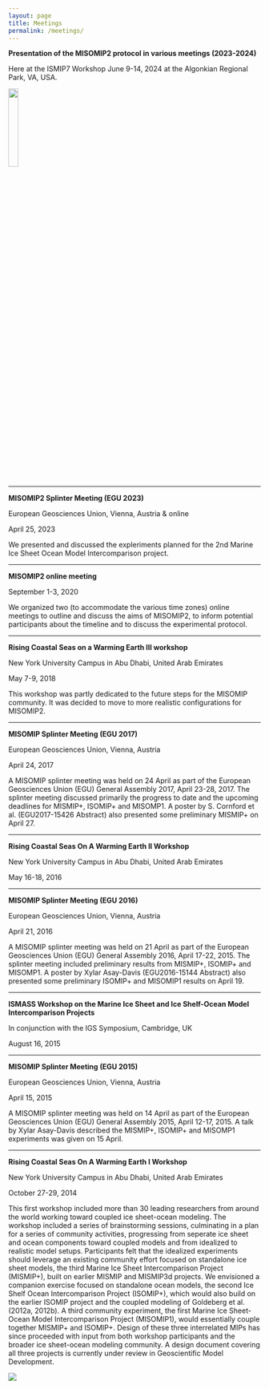 ```yaml
---
layout: page
title: Meetings
permalink: /meetings/
---
```


**Presentation of the MISOMIP2 protocol in various meetings (2023-2024)**

Here at the ISMIP7 Workshop June 9-14, 2024 at the Algonkian Regional Park, VA, USA. 

<div>
<img src="{{site.url}}img/ISMIP7_workshop.jpg" width="20%" height="20%"/>
<br>
</div>
 

----------

**MISOMIP2 Splinter Meeting (EGU 2023)**

European Geosciences Union, Vienna, Austria & online

April 25, 2023

We presented and discussed the expleriments planned for the 2nd Marine Ice Sheet Ocean Model Intercomparison project.

----------

**MISOMIP2 online meeting**

September 1-3, 2020

We organized two (to accommodate the various time zones) online meetings to outline and discuss the aims of MISOMIP2, to inform potential participants about the timeline and to discuss the experimental protocol.

----------

**Rising Coastal Seas on a Warming Earth III workshop**

New York University Campus in Abu Dhabi, United Arab Emirates

May 7-9, 2018

This workshop was partly dedicated to the future steps for the MISOMIP community. It was decided to move to more realistic configurations for MISOMIP2.

----------

**MISOMIP Splinter Meeting (EGU 2017)**

European Geosciences Union, Vienna, Austria

April 24, 2017

A MISOMIP splinter meeting was held on 24 April as part of the European Geosciences Union (EGU) General Assembly 2017, April 23-28, 2017.  The splinter meeting discussed primarily the progress to date and the upcoming deadlines for MISMIP+, ISOMIP+ and MISOMP1. A poster by S. Cornford et al. (EGU2017-15426 Abstract) also presented some preliminary MISMIP+ on April 27.

----------

**Rising Coastal Seas On A Warming Earth II Workshop**

New York University Campus in Abu Dhabi, United Arab Emirates

May 16-18, 2016

----------

**MISOMIP Splinter Meeting (EGU 2016)**

European Geosciences Union, Vienna, Austria

April 21, 2016

A MISOMIP splinter meeting was held on 21 April as part of the European Geosciences Union (EGU) General Assembly 2016, April 17-22, 2015.  The splinter meeting included preliminary results from MISMIP+, ISOMIP+ and MISOMP1. A poster by Xylar Asay-Davis (EGU2016-15144 Abstract) also presented some preliminary ISOMIP+ and MISOMIP1 results on April 19.

----------

**ISMASS Workshop on the Marine Ice Sheet and Ice Shelf-Ocean Model Intercomparison Projects**

In conjunction with the IGS Symposium, Cambridge, UK

August 16, 2015

----------

**MISOMIP Splinter Meeting (EGU 2015)**

European Geosciences Union, Vienna, Austria

April 15, 2015

A MISOMIP splinter meeting was held on 14 April as part of the European Geosciences Union (EGU) General Assembly 2015, April 12-17, 2015.  A talk by Xylar Asay-Davis described the MISMIP+, ISOMIP+ and MISOMP1 experiments was given on 15 April.

----------

**Rising Coastal Seas On A Warming Earth I Workshop**

New York University Campus in Abu Dhabi, United Arab Emirates

October 27-29, 2014

This first workshop included more than 30 leading researchers from around the world working toward coupled ice sheet-ocean modeling. The workshop included a series of brainstorming sessions, culminating in a plan for a series of community activities, progressing from seperate ice sheet and ocean components toward coupled models and from idealized to realistic model setups. Participants felt that the idealized experiments should leverage an existing community effort focused on standalone ice sheet models, the third Marine Ice Sheet Intercomparison Project (MISMIP+), built on earlier MISMIP and MISMIP3d projects. We envisioned a companion exercise focused on standalone ocean models, the second Ice Shelf Ocean Intercomparison Project (ISOMIP+), which would also build on the earlier ISOMIP project and the coupled modeling of Goldeberg et al. (2012a, 2012b). A third community experiment, the first Marine Ice Sheet-Ocean Model Intercomparison Project (MISOMIP1), would essentially couple together MISMIP+ and ISOMIP+. Design of these three interrelated MIPs has since proceeded with input from both workshop participants and the broader ice sheet-ocean modeling community. A design document covering all three projects is currently under review in Geoscientific Model Development.

![]({{site.url}}/img/2014-MISOMIP-Workshop-Participants.jpeg)
